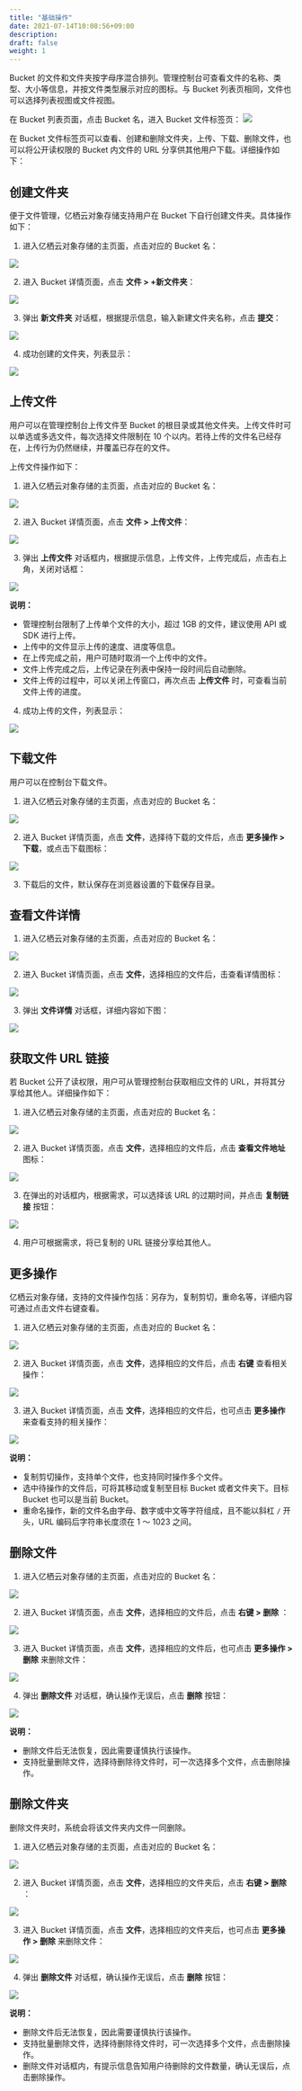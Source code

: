 ```yaml
---
title: "基础操作"
date: 2021-07-14T10:08:56+09:00
description:
draft: false
weight: 1
---
```


Bucket 的文件和文件夹按字母序混合排列。管理控制台可查看文件的名称、类型、大小等信息，并按文件类型展示对应的图标。与 Bucket 列表页相同，文件也可以选择列表视图或文件视图。

在 Bucket 列表页面，点击 Bucket 名，进入 Bucket 文件标签页：
![](/storage/object-storage/_images/object_main.png)


在 Bucket 文件标签页可以查看、创建和删除文件夹，上传、下载、删除文件，也可以将公开读权限的 Bucket 内文件的 URL 分享供其他用户下载。详细操作如下：

## 创建文件夹

便于文件管理，亿栖云对象存储支持用户在 Bucket 下自行创建文件夹。具体操作如下：

1. 进入亿栖云对象存储的主页面，点击对应的 Bucket 名：

 ![](/storage/object-storage/_images/console_main.png)

2. 进入 Bucket 详情页面，点击 **文件 > +新文件夹**：

 ![](/storage/object-storage/_images/object_create_dir1.png)

3. 弹出 **新文件夹** 对话框，根据提示信息，输入新建文件夹名称，点击 **提交**：

 ![](/storage/object-storage/_images/object_create_dir2.png)

4. 成功创建的文件夹，列表显示：

 ![](/storage/object-storage/_images/object_create_dir3.png)


## 上传文件

用户可以在管理控制台上传文件至 Bucket 的根目录或其他文件夹。上传文件时可以单选或多选文件，每次选择文件限制在 10 个以内。若待上传的文件名已经存在，上传行为仍然继续，并覆盖已存在的文件。

上传文件操作如下：

1. 进入亿栖云对象存储的主页面，点击对应的 Bucket 名：

 ![](/storage/object-storage/_images/console_main.png)

2. 进入 Bucket 详情页面，点击 **文件 > 上传文件**：

 ![](/storage/object-storage/_images/object_upload_file1.png)

3. 弹出 **上传文件** 对话框内，根据提示信息，上传文件，上传完成后，点击右上角，关闭对话框：

 ![](/storage/object-storage/_images/object_upload_file2.png)

 **说明：**
   - 管理控制台限制了上传单个文件的大小，超过 1GB 的文件，建议使用 API 或 SDK 进行上传。
   - 上传中的文件显示上传的速度、进度等信息。
   - 在上传完成之前，用户可随时取消一个上传中的文件。
   - 文件上传完成之后，上传记录在列表中保持一段时间后自动删除。
   - 文件上传的过程中，可以关闭上传窗口，再次点击 **上传文件** 时，可查看当前文件上传的进度。


4. 成功上传的文件，列表显示：

 ![](/storage/object-storage/_images/object_upload_file3.png)


## 下载文件

用户可以在控制台下载文件。

1. 进入亿栖云对象存储的主页面，点击对应的 Bucket 名：

 ![](/storage/object-storage/_images/console_main.png)

2. 进入 Bucket 详情页面，点击 **文件**，选择待下载的文件后，点击 **更多操作 > 下载**，或点击下载图标：

 ![](/storage/object-storage/_images/object_down_file1.png)

3. 下载后的文件，默认保存在浏览器设置的下载保存目录。

## 查看文件详情

1. 进入亿栖云对象存储的主页面，点击对应的 Bucket 名：

 ![](/storage/object-storage/_images/console_main.png)

2. 进入 Bucket 详情页面，点击 **文件**，选择相应的文件后，击查看详情图标：

 ![](/storage/object-storage/_images/object_file_info1.png)

3. 弹出 **文件详情** 对话框，详细内容如下图：

 ![](/storage/object-storage/_images/object_file_info2.png)

## 获取文件 URL 链接

若 Bucket 公开了读权限，用户可从管理控制台获取相应文件的 URL，并将其分享给其他人。详细操作如下：

1. 进入亿栖云对象存储的主页面，点击对应的 Bucket 名：

 ![](/storage/object-storage/_images/console_main.png)

2. 进入 Bucket 详情页面，点击 **文件**，选择相应的文件后，点击 **查看文件地址** 图标：

 ![](/storage/object-storage/_images/object_file_url1.png)

3. 在弹出的对话框内，根据需求，可以选择该 URL 的过期时间，并点击 **复制链接** 按钮：

 ![](/storage/object-storage/_images/object_file_url2.png)

4. 用户可根据需求，将已复制的 URL 链接分享给其他人。

## 更多操作

亿栖云对象存储，支持的文件操作包括：另存为，复制剪切，重命名等，详细内容可通过点击文件右键查看。

1. 进入亿栖云对象存储的主页面，点击对应的 Bucket 名：

 ![](/storage/object-storage/_images/console_main.png)

2. 进入 Bucket 详情页面，点击 **文件**，选择相应的文件后，点击 **右键** 查看相关操作：

 ![](/storage/object-storage/_images/object_file_opt1.png)

3. 进入 Bucket 详情页面，点击 **文件**，选择相应的文件后，也可点击 **更多操作** 来查看支持的相关操作：

 ![](/storage/object-storage/_images/object_file_opt2.png)

 **说明：**
   - 复制剪切操作，支持单个文件，也支持同时操作多个文件。
   - 选中待操作的文件后，可将其移动或复制至目标 Bucket 或者文件夹下。目标 Bucket 也可以是当前 Bucket。
   - 重命名操作，新的文件名由字母、数字或中文等字符组成，且不能以斜杠 `/` 开头，URL 编码后字符串长度须在 1 ～ 1023 之间。


## 删除文件

1. 进入亿栖云对象存储的主页面，点击对应的 Bucket 名：

 ![](/storage/object-storage/_images/console_main.png)

2. 进入 Bucket 详情页面，点击 **文件**，选择相应的文件后，点击 **右键 > 删除** ：

 ![](/storage/object-storage/_images/object_file_del1.png)

3. 进入 Bucket 详情页面，点击 **文件**，选择相应的文件后，也可点击 **更多操作 > 删除** 来删除文件：

 ![](/storage/object-storage/_images/object_file_del2.png)

4. 弹出 **删除文件** 对话框，确认操作无误后，点击 **删除** 按钮：

 ![](/storage/object-storage/_images/object_file_del3.png)

 **说明：**
   - 删除文件后无法恢复，因此需要谨慎执行该操作。
   - 支持批量删除文件，选择待删除待文件时，可一次选择多个文件，点击删除操作。

## 删除文件夹

删除文件夹时，系统会将该文件夹内文件一同删除。

1. 进入亿栖云对象存储的主页面，点击对应的 Bucket 名：

 ![](/storage/object-storage/_images/console_main.png)

2. 进入 Bucket 详情页面，点击 **文件**，选择相应的文件夹后，点击 **右键 > 删除** ：

 ![](/storage/object-storage/_images/object_dir_del1.png)

3. 进入 Bucket 详情页面，点击 **文件**，选择相应的文件夹后，也可点击 **更多操作 > 删除** 来删除文件：

 ![](/storage/object-storage/_images/object_dir_del2.png)

4. 弹出 **删除文件** 对话框，确认操作无误后，点击 **删除** 按钮：

 ![](/storage/object-storage/_images/object_dir_del3.png)

 **说明：**
   - 删除文件后无法恢复，因此需要谨慎执行该操作。
   - 支持批量删除文件，选择待删除待文件时，可一次选择多个文件，点击删除操作。
   - 删除文件对话框内，有提示信息告知用户待删除的文件数量，确认无误后，点击删除操作。

